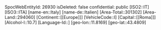 ﻿---
location: [43.4809,11.8169]
type: Country
tags:
- geo/Country
---
SpocWebEntityId: 26930
isDeleted: false
confidential: public
[ISO2::IT]
[ISO3::ITA]
[name-en::Italy]
[name-de::Italien]
[Area-Total::301302]
[Area-Land::294060]
[Continent::[[Europe]]]
[VehicleCode::I]
[Capital::[[Roma]]]
[Alcohol-l::10.7]
[Language-Id::]
[geo-lon::11.8169]
[geo-lat::43.4809]

